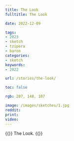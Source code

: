 ```yaml
---
title: The Look
fulltitle: The Look

date: 2022-12-09

tags: 
- 2023
- sketch
- tzipora
- baron
categories:
- sketch
keywords:
- 2022

url: /stories/the-look/

toc: false

rgb: 207, 148, 107

image: /images/sketches/1.jpg
reddit:
print:
video:
---
```

{{<hint caption>}}
The Look.
{{</hint>}}